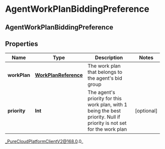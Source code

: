 # AgentWorkPlanBiddingPreference

## AgentWorkPlanBiddingPreference

## Properties

|Name | Type | Description | Notes|
|------------ | ------------- | ------------- | -------------|
| **workPlan** | [**WorkPlanReference**](WorkPlanReference) | The work plan that belongs to the agent&#39;s bid group | |
| **priority** | **Int** | The agent&#39;s priority for this work plan, with 1 being the best priority. Null if priority is not set for the work plan | [optional] |



_PureCloudPlatformClientV2@168.0.0_

